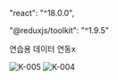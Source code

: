 "react": "^18.0.0",

"@reduxjs/toolkit": "^1.9.5"

연습용 데이터 연동x


![K-005](https://user-images.githubusercontent.com/119998807/236258521-ebaae59f-6f20-435b-a64c-18d555675c8d.png)
![K-004](https://user-images.githubusercontent.com/119998807/236258527-c2f94f04-ccaa-4e9d-a523-673b08dae948.png)

